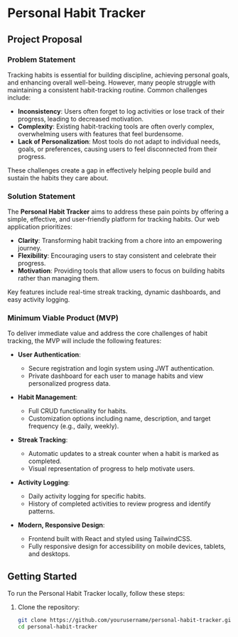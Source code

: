 # Personal Habit Tracker

## Project Proposal

### Problem Statement

Tracking habits is essential for building discipline, achieving personal goals, and enhancing overall well-being. However, many people struggle with maintaining a consistent habit-tracking routine. Common challenges include:

- **Inconsistency**: Users often forget to log activities or lose track of their progress, leading to decreased motivation.
- **Complexity**: Existing habit-tracking tools are often overly complex, overwhelming users with features that feel burdensome.
- **Lack of Personalization**: Most tools do not adapt to individual needs, goals, or preferences, causing users to feel disconnected from their progress.

These challenges create a gap in effectively helping people build and sustain the habits they care about.

### Solution Statement

The **Personal Habit Tracker** aims to address these pain points by offering a simple, effective, and user-friendly platform for tracking habits. Our web application prioritizes:

- **Clarity**: Transforming habit tracking from a chore into an empowering journey.
- **Flexibility**: Encouraging users to stay consistent and celebrate their progress.
- **Motivation**: Providing tools that allow users to focus on building habits rather than managing them.

Key features include real-time streak tracking, dynamic dashboards, and easy activity logging.

### Minimum Viable Product (MVP)

To deliver immediate value and address the core challenges of habit tracking, the MVP will include the following features:

- **User Authentication**: 
  - Secure registration and login system using JWT authentication.
  - Private dashboard for each user to manage habits and view personalized progress data.

- **Habit Management**: 
  - Full CRUD functionality for habits.
  - Customization options including name, description, and target frequency (e.g., daily, weekly).

- **Streak Tracking**: 
  - Automatic updates to a streak counter when a habit is marked as completed.
  - Visual representation of progress to help motivate users.

- **Activity Logging**: 
  - Daily activity logging for specific habits.
  - History of completed activities to review progress and identify patterns.

- **Modern, Responsive Design**: 
  - Frontend built with React and styled using TailwindCSS.
  - Fully responsive design for accessibility on mobile devices, tablets, and desktops.

## Getting Started

To run the Personal Habit Tracker locally, follow these steps:

1. Clone the repository:
   ```bash
   git clone https://github.com/yourusername/personal-habit-tracker.git
   cd personal-habit-tracker
